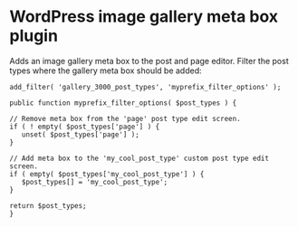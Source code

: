 # WordPress image gallery meta box plugin

Adds an image gallery meta box to the post and page editor. 
Filter the post types where the gallery meta box should be added:

	add_filter( 'gallery_3000_post_types', 'myprefix_filter_options' );

	public function myprefix_filter_options( $post_types ) {
    
    // Remove meta box from the 'page' post type edit screen.
    if ( ! empty( $post_types['page'] ) {
       unset( $post_types['page'] );
    }

    // Add meta box to the 'my_cool_post_type' custom post type edit screen.
    if ( empty( $post_types['my_cool_post_type'] ) {
       $post_types[] = 'my_cool_post_type';
    }
    
    return $post_types;
	}

